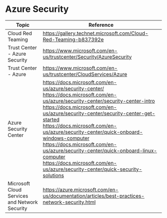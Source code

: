 # Azure Security

| Topic | Reference |
| --- | --- |
|Cloud Red Teaming|https://gallery.technet.microsoft.com/Cloud-Red-Teaming-b837392e|
|Trust Center - Azure Security| https://www.microsoft.com/en-us/trustcenter/Security/AzureSecurity|
|Trust Center - Azure|https://www.microsoft.com/en-us/trustcenter/CloudServices/Azure|
|Azure Security Center|https://docs.microsoft.com/en-us/azure/security-center/ <br>https://docs.microsoft.com/en-us/azure/security-center/security-center-intro <br>https://docs.microsoft.com/en-us/azure/security-center/security-center-get-started <br> https://docs.microsoft.com/en-us/azure/security-center/quick-onboard-windows-computer <br>https://docs.microsoft.com/en-us/azure/security-center/quick-onboard-linux-computer <br>https://docs.microsoft.com/en-us/azure/security-center/quick-security-solutions|
|Microsoft Cloud Services and Network Security|https://azure.microsoft.com/en-us/documentation/articles/best-practices-network-security.html|
